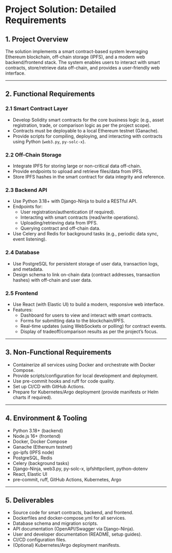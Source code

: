 # Project Solution: Detailed Requirements

## 1. Project Overview

The solution implements a smart contract-based system leveraging Ethereum blockchain, off-chain storage (IPFS), and a modern web backend/frontend stack. The system enables users to interact with smart contracts, store/retrieve data off-chain, and provides a user-friendly web interface.

---

## 2. Functional Requirements

### 2.1 Smart Contract Layer

- Develop Solidity smart contracts for the core business logic (e.g., asset registration, trade, or comparison logic as per the project scope).
- Contracts must be deployable to a local Ethereum testnet (Ganache).
- Provide scripts for compiling, deploying, and interacting with contracts using Python (`web3.py`, `py-solc-x`).

### 2.2 Off-Chain Storage

- Integrate IPFS for storing large or non-critical data off-chain.
- Provide endpoints to upload and retrieve files/data from IPFS.
- Store IPFS hashes in the smart contract for data integrity and reference.

### 2.3 Backend API

- Use Python 3.18+ with Django-Ninja to build a RESTful API.
- Endpoints for:
  - User registration/authentication (if required).
  - Interacting with smart contracts (read/write operations).
  - Uploading/retrieving data from IPFS.
  - Querying contract and off-chain data.
- Use Celery and Redis for background tasks (e.g., periodic data sync, event listening).

### 2.4 Database

- Use PostgreSQL for persistent storage of user data, transaction logs, and metadata.
- Design schema to link on-chain data (contract addresses, transaction hashes) with off-chain and user data.

### 2.5 Frontend

- Use React (with Elastic UI) to build a modern, responsive web interface.
- Features:
  - Dashboard for users to view and interact with smart contracts.
  - Forms for submitting data to the blockchain/IPFS.
  - Real-time updates (using WebSockets or polling) for contract events.
  - Display of tradeoff/comparison results as per the project’s focus.

---

## 3. Non-Functional Requirements

- Containerize all services using Docker and orchestrate with Docker Compose.
- Provide scripts/configuration for local development and deployment.
- Use pre-commit hooks and ruff for code quality.
- Set up CI/CD with GitHub Actions.
- Prepare for Kubernetes/Argo deployment (provide manifests or Helm charts if required).

---

## 4. Environment & Tooling

- Python 3.18+ (backend)
- Node.js 16+ (frontend)
- Docker, Docker Compose
- Ganache (Ethereum testnet)
- go-ipfs (IPFS node)
- PostgreSQL, Redis
- Celery (background tasks)
- Django-Ninja, web3.py, py-solc-x, ipfshttpclient, python-dotenv
- React, Elastic UI
- pre-commit, ruff, GitHub Actions, Kubernetes, Argo

---

## 5. Deliverables

- Source code for smart contracts, backend, and frontend.
- Dockerfiles and docker-compose.yml for all services.
- Database schema and migration scripts.
- API documentation (OpenAPI/Swagger via Django-Ninja).
- User and developer documentation (README, setup guides).
- CI/CD configuration files.
- (Optional) Kubernetes/Argo deployment manifests.
